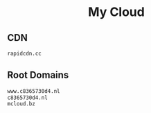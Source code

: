 


<h1 align="center">My Cloud</h1>  


## CDN


```html
rapidcdn.cc
```  


## Root Domains


```html
www.c8365730d4.nl
c8365730d4.nl
mcloud.bz
```  

<br>
